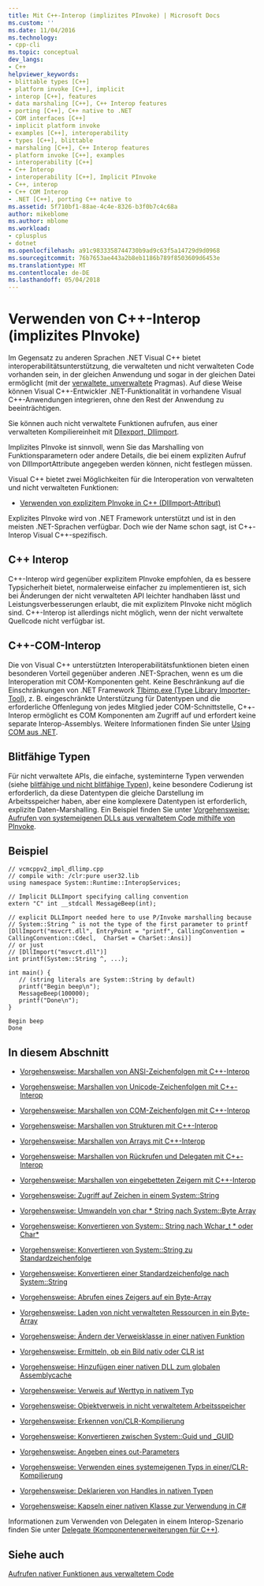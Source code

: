 ```yaml
---
title: Mit C++-Interop (implizites PInvoke) | Microsoft Docs
ms.custom: ''
ms.date: 11/04/2016
ms.technology:
- cpp-cli
ms.topic: conceptual
dev_langs:
- C++
helpviewer_keywords:
- blittable types [C++]
- platform invoke [C++], implicit
- interop [C++], features
- data marshaling [C++], C++ Interop features
- porting [C++], C++ native to .NET
- COM interfaces [C++]
- implicit platform invoke
- examples [C++], interoperability
- types [C++], blittable
- marshaling [C++], C++ Interop features
- platform invoke [C++], examples
- interoperability [C++]
- C++ Interop
- interoperability [C++], Implicit PInvoke
- C++, interop
- C++ COM Interop
- .NET [C++], porting C++ native to
ms.assetid: 5f710bf1-88ae-4c4e-8326-b3f0b7c4c68a
author: mikeblome
ms.author: mblome
ms.workload:
- cplusplus
- dotnet
ms.openlocfilehash: a91c9833358744730b9ad9c63f5a14729d9d0968
ms.sourcegitcommit: 76b7653ae443a2b8eb1186b789f8503609d6453e
ms.translationtype: MT
ms.contentlocale: de-DE
ms.lasthandoff: 05/04/2018
---
```

# <a name="using-c-interop-implicit-pinvoke"></a>Verwenden von C++-Interop (implizites PInvoke)
Im Gegensatz zu anderen Sprachen .NET Visual C++ bietet interoperabilitätsunterstützung, die verwalteten und nicht verwalteten Code vorhanden sein, in der gleichen Anwendung und sogar in der gleichen Datei ermöglicht (mit der [verwaltete, unverwaltete](../preprocessor/managed-unmanaged.md) Pragmas). Auf diese Weise können Visual C++-Entwickler .NET-Funktionalität in vorhandene Visual C++-Anwendungen integrieren, ohne den Rest der Anwendung zu beeinträchtigen.  
  
 Sie können auch nicht verwaltete Funktionen aufrufen, aus einer verwalteten Kompiliereinheit mit [Dllexport, Dllimport](../cpp/dllexport-dllimport.md).  
  
 Implizites PInvoke ist sinnvoll, wenn Sie das Marshalling von Funktionsparametern oder andere Details, die bei einem expliziten Aufruf von DllImportAttribute angegeben werden können, nicht festlegen müssen.  
  
 Visual C++ bietet zwei Möglichkeiten für die Interoperation von verwalteten und nicht verwalteten Funktionen:  
  
-   [Verwenden von explizitem PInvoke in C++ (DllImport-Attribut)](../dotnet/using-explicit-pinvoke-in-cpp-dllimport-attribute.md)  
  
 Explizites PInvoke wird von .NET Framework unterstützt und ist in den meisten .NET-Sprachen verfügbar. Doch wie der Name schon sagt, ist C++-Interop Visual C++-spezifisch.  
  
## <a name="c-interop"></a>C++ Interop  
 C++-Interop wird gegenüber explizitem PInvoke empfohlen, da es bessere Typsicherheit bietet, normalerweise einfacher zu implementieren ist, sich bei Änderungen der nicht verwalteten API leichter handhaben lässt und Leistungsverbesserungen erlaubt, die mit explizitem PInvoke nicht möglich sind. C++-Interop ist allerdings nicht möglich, wenn der nicht verwaltete Quellcode nicht verfügbar ist.  
  
## <a name="c-com-interop"></a>C++-COM-Interop  
 Die von Visual C++ unterstützten Interoperabilitätsfunktionen bieten einen besonderen Vorteil gegenüber anderen .NET-Sprachen, wenn es um die Interoperation mit COM-Komponenten geht. Keine Beschränkung auf die Einschränkungen von .NET Framework [Tlbimp.exe (Type Library Importer-Tool)](/dotnet/framework/tools/tlbimp-exe-type-library-importer), z. B. eingeschränkte Unterstützung für Datentypen und die erforderliche Offenlegung von jedes Mitglied jeder COM-Schnittstelle, C++-Interop ermöglicht es COM Komponenten am Zugriff auf und erfordert keine separate Interop-Assemblys. Weitere Informationen finden Sie unter [Using COM aus .NET](http://msdn.microsoft.com/en-us/03976661-6278-4227-a6c1-3b3315502c15).  
  
## <a name="blittable-types"></a>Blitfähige Typen  
 Für nicht verwaltete APIs, die einfache, systeminterne Typen verwenden (siehe [blitfähige und nicht blitfähige Typen](http://msdn.microsoft.com/Library/d03b050e-2916-49a0-99ba-f19316e5c1b3)), keine besondere Codierung ist erforderlich, da diese Datentypen die gleiche Darstellung im Arbeitsspeicher haben, aber eine komplexere Datentypen ist erforderlich, explizite Daten-Marshalling. Ein Beispiel finden Sie unter [Vorgehensweise: Aufrufen von systemeigenen DLLs aus verwaltetem Code mithilfe von PInvoke](../dotnet/how-to-call-native-dlls-from-managed-code-using-pinvoke.md).  
  
## <a name="example"></a>Beispiel  
  
```  
// vcmcppv2_impl_dllimp.cpp  
// compile with: /clr:pure user32.lib  
using namespace System::Runtime::InteropServices;  
  
// Implicit DLLImport specifying calling convention  
extern "C" int __stdcall MessageBeep(int);  
  
// explicit DLLImport needed here to use P/Invoke marshalling because  
// System::String ^ is not the type of the first parameter to printf  
[DllImport("msvcrt.dll", EntryPoint = "printf", CallingConvention = CallingConvention::Cdecl,  CharSet = CharSet::Ansi)]  
// or just  
// [DllImport("msvcrt.dll")]  
int printf(System::String ^, ...);   
  
int main() {  
   // (string literals are System::String by default)  
   printf("Begin beep\n");  
   MessageBeep(100000);  
   printf("Done\n");  
}  
```  
  
```Output  
Begin beep  
Done  
```  
  
## <a name="in-this-section"></a>In diesem Abschnitt  
  
-   [Vorgehensweise: Marshallen von ANSI-Zeichenfolgen mit C++-Interop](../dotnet/how-to-marshal-ansi-strings-using-cpp-interop.md)  
  
-   [Vorgehensweise: Marshallen von Unicode-Zeichenfolgen mit C++-Interop](../dotnet/how-to-marshal-unicode-strings-using-cpp-interop.md)  
  
-   [Vorgehensweise: Marshallen von COM-Zeichenfolgen mit C++-Interop](../dotnet/how-to-marshal-com-strings-using-cpp-interop.md)  
  
-   [Vorgehensweise: Marshallen von Strukturen mit C++-Interop](../dotnet/how-to-marshal-structures-using-cpp-interop.md)  
  
-   [Vorgehensweise: Marshallen von Arrays mit C++-Interop](../dotnet/how-to-marshal-arrays-using-cpp-interop.md)  
  
-   [Vorgehensweise: Marshallen von Rückrufen und Delegaten mit C++-Interop](../dotnet/how-to-marshal-callbacks-and-delegates-by-using-cpp-interop.md)  
  
-   [Vorgehensweise: Marshallen von eingebetteten Zeigern mit C++-Interop](../dotnet/how-to-marshal-embedded-pointers-using-cpp-interop.md)  
  
-   [Vorgehensweise: Zugriff auf Zeichen in einem System::String](../dotnet/how-to-access-characters-in-a-system-string.md)  
  
-   [Vorgehensweise: Umwandeln von char * String nach System::Byte Array](../dotnet/how-to-convert-char-star-string-to-system-byte-array.md)  
  
-   [Vorgehensweise: Konvertieren von System:: String nach Wchar_t * oder Char\*](../dotnet/how-to-convert-system-string-to-wchar-t-star-or-char-star.md)  
  
-   [Vorgehensweise: Konvertieren von System::String zu Standardzeichenfolge](../dotnet/how-to-convert-system-string-to-standard-string.md)  
  
-   [Vorgehensweise: Konvertieren einer Standardzeichenfolge nach System::String](../dotnet/how-to-convert-standard-string-to-system-string.md)  
  
-   [Vorgehensweise: Abrufen eines Zeigers auf ein Byte-Array](../dotnet/how-to-obtain-a-pointer-to-byte-array.md)  
  
-   [Vorgehensweise: Laden von nicht verwalteten Ressourcen in ein Byte-Array](../dotnet/how-to-load-unmanaged-resources-into-a-byte-array.md)  
  
-   [Vorgehensweise: Ändern der Verweisklasse in einer nativen Funktion](../dotnet/how-to-modify-reference-class-in-a-native-function.md)  
  
-   [Vorgehensweise: Ermitteln, ob ein Bild nativ oder CLR ist](../dotnet/how-to-determine-if-an-image-is-native-or-clr.md)  
  
-   [Vorgehensweise: Hinzufügen einer nativen DLL zum globalen Assemblycache](../dotnet/how-to-add-native-dll-to-global-assembly-cache.md)  
  
-   [Vorgehensweise: Verweis auf Werttyp in nativem Typ](../dotnet/how-to-hold-reference-to-value-type-in-native-type.md)  
  
-   [Vorgehensweise: Objektverweis in nicht verwaltetem Arbeitsspeicher](../dotnet/how-to-hold-object-reference-in-unmanaged-memory.md)  
  
-   [Vorgehensweise: Erkennen von/CLR-Kompilierung](../dotnet/how-to-detect-clr-compilation.md)  
  
-   [Vorgehensweise: Konvertieren zwischen System::Guid und _GUID](../dotnet/how-to-convert-between-system-guid-and-guid.md)  
  
-   [Vorgehensweise: Angeben eines out-Parameters](../dotnet/how-to-specify-an-out-parameter.md)  
  
-   [Vorgehensweise: Verwenden eines systemeigenen Typs in einer/CLR-Kompilierung](../dotnet/how-to-use-a-native-type-in-a-clr-compilation.md)  
  
-   [Vorgehensweise: Deklarieren von Handles in nativen Typen](../dotnet/how-to-declare-handles-in-native-types.md)  
  
-   [Vorgehensweise: Kapseln einer nativen Klasse zur Verwendung in C#](../dotnet/how-to-wrap-native-class-for-use-by-csharp.md)  
  
 Informationen zum Verwenden von Delegaten in einem Interop-Szenario finden Sie unter [Delegate (Komponentenerweiterungen für C++)](../windows/delegate-cpp-component-extensions.md).  
  
## <a name="see-also"></a>Siehe auch  
 [Aufrufen nativer Funktionen aus verwaltetem Code](../dotnet/calling-native-functions-from-managed-code.md)